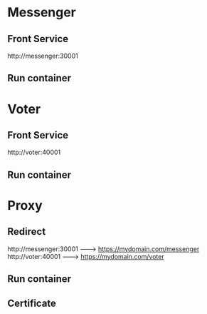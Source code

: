 # Messenger

## Front Service
http://messenger:30001

## Run container


# Voter

## Front Service
http://voter:40001

## Run container

# Proxy

## Redirect

http://messenger:30001 ---> https://mydomain.com/messenger
http://voter:40001 ---> https://mydomain.com/voter

## Run container

## Certificate
